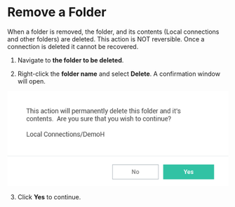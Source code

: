 [title]: #	"Remove a Folder"
[tags]: #	"folders,delete"
[priority]: #	"408"
# Remove a Folder

When a folder is removed, the folder, and its contents (Local connections and other folders) are deleted. This action is NOT reversible. Once a connection is deleted it cannot be recovered.

1. Navigate to **the folder to be deleted**.

2. Right-click the **folder name** and select **Delete**. A confirmation window will open.  

![delete-fol](images/delete-fol.png)

3. Click **Yes** to continue.  